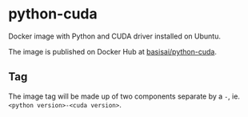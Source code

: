 # python-cuda

Docker image with Python and CUDA driver installed on Ubuntu.

The image is published on Docker Hub at [basisai/python-cuda](https://hub.docker.com/r/basisai/python-cuda).

## Tag

The image tag will be made up of two components separate by a `-`, ie. `<python version>-<cuda version>`.
